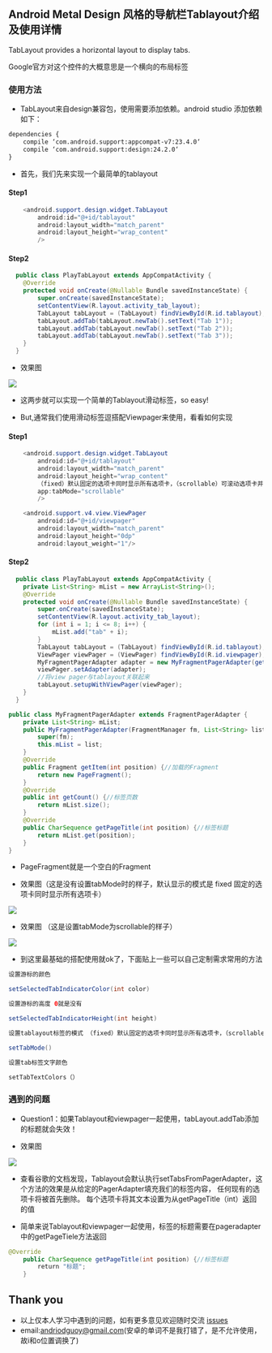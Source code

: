 ## Android Metal Design 风格的导航栏Tablayout介绍及使用详情

TabLayout provides a horizontal layout to display tabs.

Google官方对这个控件的大概意思是一个横向的布局标签

### 使用方法
- TabLayout来自design兼容包，使用需要添加依赖。android studio 添加依赖如下：
```xml
dependencies {
    compile ‘com.android.support:appcompat-v7:23.4.0‘
    compile ‘com.android.support:design:24.2.0‘
}
```

- 首先，我们先来实现一个最简单的tablayout

#### Step1

```java
    <android.support.design.widget.TabLayout
        android:id="@+id/tablayout"
        android:layout_width="match_parent"
        android:layout_height="wrap_content"
        />
```
#### Step2

```java
  public class PlayTabLayout extends AppCompatActivity {
    @Override
    protected void onCreate(@Nullable Bundle savedInstanceState) {
        super.onCreate(savedInstanceState);
        setContentView(R.layout.activity_tab_layout);
        TabLayout tabLayout = (TabLayout) findViewById(R.id.tablayout);
        tabLayout.addTab(tabLayout.newTab().setText("Tab 1"));
        tabLayout.addTab(tabLayout.newTab().setText("Tab 2"));
        tabLayout.addTab(tabLayout.newTab().setText("Tab 3"));
    }
  }
```
- 效果图

![](https://github.com/CoderGuoy/MetalDesign/blob/master/screenshots/tablayout01.gif)

- 这两步就可以实现一个简单的Tablayout滑动标签，so easy!

- But,通常我们使用滑动标签逗搭配Viewpager来使用，看看如何实现

#### Step1
```java
    <android.support.design.widget.TabLayout
        android:id="@+id/tablayout"
        android:layout_width="match_parent"
        android:layout_height="wrap_content"
        （fixed）默认固定的选项卡同时显示所有选项卡，（scrollable）可滚动选项卡并且可以包含较长的选项卡标签和更大数量
        app:tabMode="scrollable"  
        />

    <android.support.v4.view.ViewPager
        android:id="@+id/viewpager"
        android:layout_width="match_parent"
        android:layout_height="0dp"
        android:layout_weight="1"/>
```

#### Step2
```java
  public class PlayTabLayout extends AppCompatActivity {
    private List<String> mList = new ArrayList<String>();
    @Override
    protected void onCreate(@Nullable Bundle savedInstanceState) {
        super.onCreate(savedInstanceState);
        setContentView(R.layout.activity_tab_layout);
        for (int i = 1; i <= 8; i++) {
            mList.add("tab" + i);
        }
        TabLayout tabLayout = (TabLayout) findViewById(R.id.tablayout);
        ViewPager viewPager = (ViewPager) findViewById(R.id.viewpager);
        MyFragmentPagerAdapter adapter = new MyFragmentPagerAdapter(getSupportFragmentManager(), mList);
        viewPager.setAdapter(adapter);
        //将view pager与tablayout关联起来
        tabLayout.setupWithViewPager(viewPager);
    }
  }
```

```java
public class MyFragmentPagerAdapter extends FragmentPagerAdapter {
    private List<String> mList;
    public MyFragmentPagerAdapter(FragmentManager fm, List<String> list) {
        super(fm);
        this.mList = list;
    }
    @Override
    public Fragment getItem(int position) {//加载的Fragment
        return new PageFragment();
    }
    @Override
    public int getCount() {//标签页数
        return mList.size();
    }
    @Override
    public CharSequence getPageTitle(int position) {//标签标题
        return mList.get(position);
    }
}

```
- PageFragment就是一个空白的Fragment

- 效果图（这是没有设置tabMode时的样子，默认显示的模式是 fixed 固定的选项卡同时显示所有选项卡）

![](https://github.com/CoderGuoy/MetalDesign/blob/master/screenshots/tablayout03.gif)

- 效果图 （这是设置tabMode为scrollable的样子）

![](https://github.com/CoderGuoy/MetalDesign/blob/master/screenshots/tablayout02.gif)


- 到这里最基础的搭配使用就ok了，下面贴上一些可以自己定制需求常用的方法
```java
设置游标的颜色

setSelectedTabIndicatorColor(int color)

设置游标的高度 0就是没有

setSelectedTabIndicatorHeight(int height)

设置tablayout标签的模式 （fixed）默认固定的选项卡同时显示所有选项卡，（scrollable）可滚动选项卡并且可以包含较长的选项卡标签和更大数量

setTabMode()

设置tab标签文字颜色

setTabTextColors（）

```

### 遇到的问题

- Question1：如果Tablayout和viewpager一起使用，tabLayout.addTab添加的标题就会失效！

- 效果图

![](https://github.com/CoderGuoy/MetalDesign/blob/master/screenshots/tablayout04.gif)

- 查看谷歌的文档发现，Tablayout会默认执行setTabsFromPagerAdapter，这个方法的效果是从给定的PagerAdapter填充我们的标签内容，
任何现有的选项卡将被首先删除。 每个选项卡将其文本设置为从getPageTitle（int）返回的值

- 简单来说Tablayout和viewpager一起使用，标签的标题需要在pageradapter中的getPageTiele方法返回

```java
@Override
    public CharSequence getPageTitle(int position) {//标签标题
        return "标题";
    }

```

## Thank you

- 以上仅本人学习中遇到的问题，如有更多意见欢迎随时交流 [issues](https://github.com/CoderGuoy/MetalDesign/issues/1)
- email:andriodguoy@gmail.com(安卓的单词不是我打错了，是不允许使用，故i和o位置调换了)

